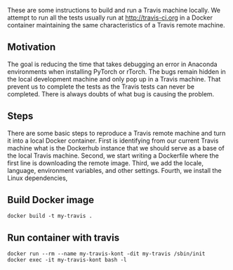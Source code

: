 These are some instructions to build and run a Travis machine locally.
We attempt to run all the tests usually run at http://travis-ci.org in a Docker container maintaining the same characteristics of a Travis remote machine.



## Motivation

The goal is reducing the time that takes debugging an error in Anaconda environments when installing PyTorch or rTorch. The bugs remain hidden in the local development machine and only pop up in a Travis machine. That prevent us to complete the tests as the Travis tests can never be completed. There is always doubts of what bug is causing the problem.



## Steps

There are some basic steps to reproduce a Travis remote machine and turn it into a local Docker container. First is identifying from our current Travis machine what is the Dockerhub instance that we should serve as a base of the local Travis machine. Second, we start writing a Dockerfile where the first line is downloading the remote image. Third, we add the locale, language, environment variables, and other settings. Fourth, we install the Linux dependencies, 



## Build Docker image

```
docker build -t my-travis .
```


## Run container with travis

```
docker run --rm --name my-travis-kont -dit my-travis /sbin/init
docker exec -it my-travis-kont bash -l
```